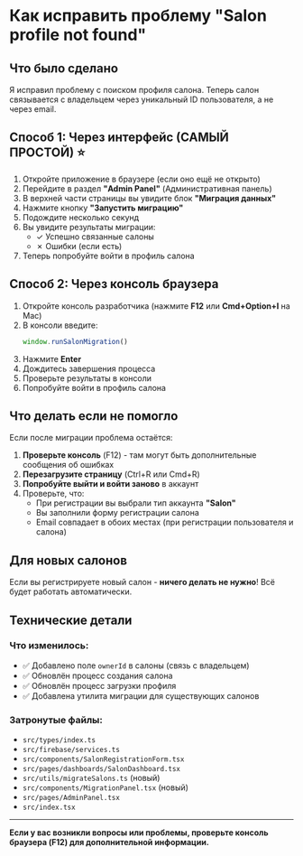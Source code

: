 # Как исправить проблему "Salon profile not found"

## Что было сделано
Я исправил проблему с поиском профиля салона. Теперь салон связывается с владельцем через уникальный ID пользователя, а не через email.

## Способ 1: Через интерфейс (САМЫЙ ПРОСТОЙ) ⭐

1. Откройте приложение в браузере (если оно ещё не открыто)
2. Перейдите в раздел **"Admin Panel"** (Административная панель)
3. В верхней части страницы вы увидите блок **"Миграция данных"**
4. Нажмите кнопку **"Запустить миграцию"**
5. Подождите несколько секунд
6. Вы увидите результаты миграции:
   - ✓ Успешно связанные салоны
   - ✗ Ошибки (если есть)
7. Теперь попробуйте войти в профиль салона

## Способ 2: Через консоль браузера

1. Откройте консоль разработчика (нажмите **F12** или **Cmd+Option+I** на Mac)
2. В консоли введите:
   ```javascript
   window.runSalonMigration()
   ```
3. Нажмите **Enter**
4. Дождитесь завершения процесса
5. Проверьте результаты в консоли
6. Попробуйте войти в профиль салона

## Что делать если не помогло

Если после миграции проблема остаётся:

1. **Проверьте консоль** (F12) - там могут быть дополнительные сообщения об ошибках
2. **Перезагрузите страницу** (Ctrl+R или Cmd+R)
3. **Попробуйте выйти и войти заново** в аккаунт
4. Проверьте, что:
   - При регистрации вы выбрали тип аккаунта **"Salon"**
   - Вы заполнили форму регистрации салона
   - Email совпадает в обоих местах (при регистрации пользователя и салона)

## Для новых салонов

Если вы регистрируете новый салон - **ничего делать не нужно**! 
Всё будет работать автоматически.

## Технические детали

### Что изменилось:
- ✅ Добавлено поле `ownerId` в салоны (связь с владельцем)
- ✅ Обновлён процесс создания салона
- ✅ Обновлён процесс загрузки профиля
- ✅ Добавлена утилита миграции для существующих салонов

### Затронутые файлы:
- `src/types/index.ts`
- `src/firebase/services.ts`
- `src/components/SalonRegistrationForm.tsx`
- `src/pages/dashboards/SalonDashboard.tsx`
- `src/utils/migrateSalons.ts` (новый)
- `src/components/MigrationPanel.tsx` (новый)
- `src/pages/AdminPanel.tsx`
- `src/index.tsx`

---

**Если у вас возникли вопросы или проблемы, проверьте консоль браузера (F12) для дополнительной информации.**




















